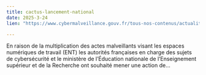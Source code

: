 ```yaml
---
title: cactus-lancement-national
date: 2025-3-24
lien: "https://www.cybermalveillance.gouv.fr/tous-nos-contenus/actualites/cactus-lancement-national"

---
```


En raison de la multiplication des actes malveillants visant les espaces numériques de travail (ENT)
les autorités françaises en charge des sujets de cybersécurité et le ministère de l’Éducation nationale
de l’Enseignement supérieur et de la Recherche ont souhaité mener une action de…
